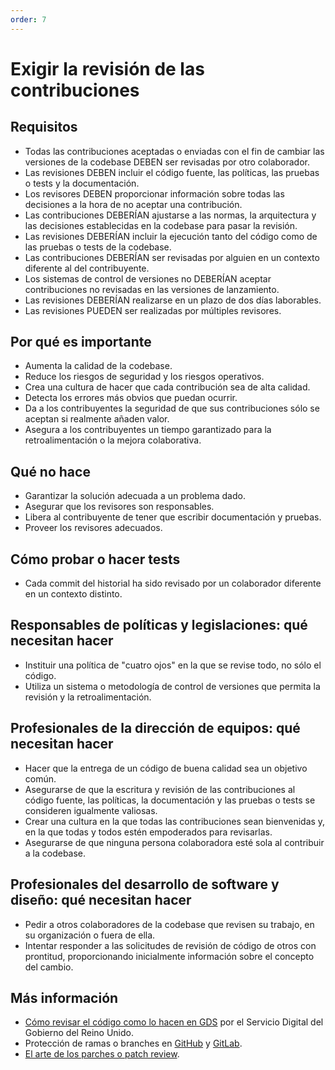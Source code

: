 ```yaml
---
order: 7
---
```


# Exigir la revisión de las contribuciones

## Requisitos

* Todas las contribuciones aceptadas o enviadas con el fin de cambiar las versiones de la codebase DEBEN ser revisadas por otro colaborador.
* Las revisiones DEBEN incluir el código fuente, las políticas, las pruebas o tests y la documentación.
* Los revisores DEBEN proporcionar información sobre todas las decisiones a la hora de no aceptar una contribución.
* Las contribuciones DEBERÍAN ajustarse a las normas, la arquitectura y las decisiones establecidas en la codebase para pasar la revisión.
* Las revisiones DEBERÍAN incluir la ejecución tanto del código como de las pruebas o tests de la codebase.
* Las contribuciones DEBERÍAN ser revisadas por alguien en un contexto diferente al del contribuyente.
* Los sistemas de control de versiones no DEBERÍAN aceptar contribuciones no revisadas en las versiones de lanzamiento.
* Las revisiones DEBERÍAN realizarse en un plazo de dos días laborables.
* Las revisiones PUEDEN ser realizadas por múltiples revisores.

## Por qué es importante

* Aumenta la calidad de la codebase.
* Reduce los riesgos de seguridad y los riesgos operativos.
* Crea una cultura de hacer que cada contribución sea de alta calidad.
* Detecta los errores más obvios que puedan ocurrir.
* Da a los contribuyentes la seguridad de que sus contribuciones sólo se aceptan si realmente añaden valor.
* Asegura a los contribuyentes un tiempo garantizado para la retroalimentación o la mejora colaborativa.

## Qué no hace

* Garantizar la solución adecuada a un problema dado.
* Asegurar que los revisores son responsables.
* Libera al contribuyente de tener que escribir documentación y pruebas.
* Proveer los revisores adecuados.

## Cómo probar o hacer tests

* Cada commit del historial ha sido revisado por un colaborador diferente en un contexto distinto.

## Responsables de políticas y legislaciones: qué necesitan hacer

* Instituir una política de "cuatro ojos" en la que se revise todo, no sólo el código.
* Utiliza un sistema o metodología de control de versiones que permita la revisión y la retroalimentación.

## Profesionales de la dirección de equipos: qué necesitan hacer

* Hacer que la entrega de un código de buena calidad sea un objetivo común.
* Asegurarse de que la escritura y revisión de las contribuciones al código fuente, las políticas, la documentación y las pruebas o tests se consideren igualmente valiosas.
* Crear una cultura en la que todas las contribuciones sean bienvenidas y, en la que todas y todos estén empoderados para revisarlas.
* Asegurarse de que ninguna persona colaboradora esté sola al contribuir a la codebase.

## Profesionales del desarrollo de software y diseño: qué necesitan hacer

* Pedir a otros colaboradores de la codebase que revisen su trabajo, en su organización o fuera de ella.
* Intentar responder a las solicitudes de revisión de código de otros con prontitud, proporcionando inicialmente información sobre el concepto del cambio.

## Más información

* [Cómo revisar el código como lo hacen en GDS](https://gds-way.cloudapps.digital/manuals/code-review-guidelines.html#content) por el Servicio Digital del Gobierno del Reino Unido.
* Protección de ramas o branches en [GitHub](https://help.github.com/en/articles/about-protected-branches) y [GitLab](https://about.gitlab.com/2014/11/26/keeping-your-code-protected/).
* [El arte de los parches o patch review](https://sage.thesharps.us/2014/09/01/the-gentle-art-of-patch-review/).
